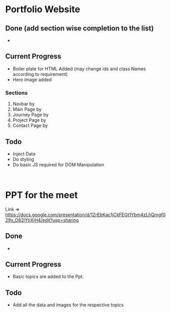 # Portfolio Website

## Done (add section wise completion to the list)

-

## Current Progress

- Boiler plate for HTML Added (may change ids and class Names according to requirement)
- Hero image added

### Sections

1. Navbar by
2. Main Page by
3. Journey Page by
4. Project Page by
5. Contact Page by

## Todo

- Inject Data
- Do styling
- Do basic JS required for DOM Manipulation

<br>

# PPT for the meet

Link => https://docs.google.com/presentation/d/1ZrEbKac1jCkFEGt1Ybm4zLhQmgf029v_O82lYtjXjH4/edit?usp=sharing

## Done

-

## Current Progress

- Basic topics are added to the Ppt.

## Todo

- Add all the data and images for the respective topics
